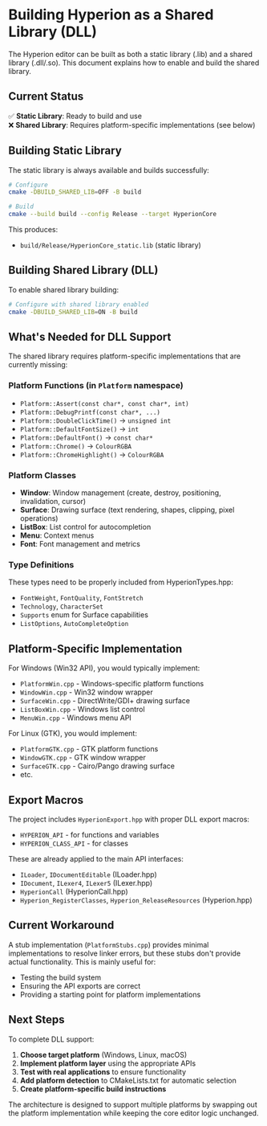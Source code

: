 # Building Hyperion as a Shared Library (DLL)

The Hyperion editor can be built as both a static library (.lib) and a shared library (.dll/.so). This document explains how to enable and build the shared library.

## Current Status

✅ **Static Library**: Ready to build and use  
❌ **Shared Library**: Requires platform-specific implementations (see below)

## Building Static Library

The static library is always available and builds successfully:

```bash
# Configure
cmake -DBUILD_SHARED_LIB=OFF -B build

# Build
cmake --build build --config Release --target HyperionCore
```

This produces:
- `build/Release/HyperionCore_static.lib` (static library)

## Building Shared Library (DLL)

To enable shared library building:

```bash
# Configure with shared library enabled
cmake -DBUILD_SHARED_LIB=ON -B build
```

## What's Needed for DLL Support

The shared library requires platform-specific implementations that are currently missing:

### Platform Functions (in `Platform` namespace)
- `Platform::Assert(const char*, const char*, int)`
- `Platform::DebugPrintf(const char*, ...)`
- `Platform::DoubleClickTime()` → `unsigned int`
- `Platform::DefaultFontSize()` → `int`
- `Platform::DefaultFont()` → `const char*`
- `Platform::Chrome()` → `ColourRGBA`
- `Platform::ChromeHighlight()` → `ColourRGBA`

### Platform Classes
- **Window**: Window management (create, destroy, positioning, invalidation, cursor)
- **Surface**: Drawing surface (text rendering, shapes, clipping, pixel operations)
- **ListBox**: List control for autocompletion
- **Menu**: Context menus
- **Font**: Font management and metrics

### Type Definitions
These types need to be properly included from HyperionTypes.hpp:
- `FontWeight`, `FontQuality`, `FontStretch`
- `Technology`, `CharacterSet`
- `Supports` enum for Surface capabilities
- `ListOptions`, `AutoCompleteOption`

## Platform-Specific Implementation

For Windows (Win32 API), you would typically implement:
- `PlatformWin.cpp` - Windows-specific platform functions
- `WindowWin.cpp` - Win32 window wrapper
- `SurfaceWin.cpp` - DirectWrite/GDI+ drawing surface
- `ListBoxWin.cpp` - Windows list control
- `MenuWin.cpp` - Windows menu API

For Linux (GTK), you would implement:
- `PlatformGTK.cpp` - GTK platform functions  
- `WindowGTK.cpp` - GTK window wrapper
- `SurfaceGTK.cpp` - Cairo/Pango drawing surface
- etc.

## Export Macros

The project includes `HyperionExport.hpp` with proper DLL export macros:
- `HYPERION_API` - for functions and variables
- `HYPERION_CLASS_API` - for classes

These are already applied to the main API interfaces:
- `ILoader`, `IDocumentEditable` (ILoader.hpp)
- `IDocument`, `ILexer4`, `ILexer5` (ILexer.hpp)
- `HyperionCall` (HyperionCall.hpp)
- `Hyperion_RegisterClasses`, `Hyperion_ReleaseResources` (Hyperion.hpp)

## Current Workaround

A stub implementation (`PlatformStubs.cpp`) provides minimal implementations to resolve linker errors, but these stubs don't provide actual functionality. This is mainly useful for:
- Testing the build system
- Ensuring the API exports are correct
- Providing a starting point for platform implementations

## Next Steps

To complete DLL support:

1. **Choose target platform** (Windows, Linux, macOS)
2. **Implement platform layer** using the appropriate APIs
3. **Test with real applications** to ensure functionality
4. **Add platform detection** to CMakeLists.txt for automatic selection
5. **Create platform-specific build instructions**

The architecture is designed to support multiple platforms by swapping out the platform implementation while keeping the core editor logic unchanged.